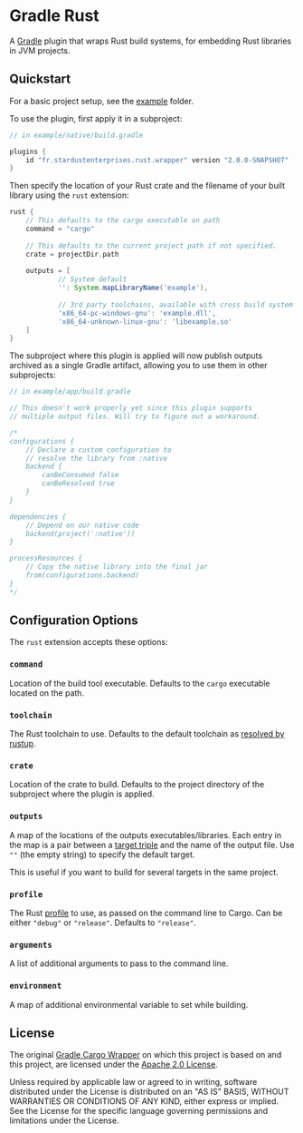 # Gradle Rust 

A [Gradle](https://www.gradle.org) plugin that wraps Rust build systems,
for embedding Rust libraries in JVM projects.

## Quickstart

For a basic project setup, see the [example](example) folder.

To use the plugin, first apply it in a subproject:
```groovy
// in example/native/build.gradle

plugins {
    id "fr.stardustenterprises.rust.wrapper" version "2.0.0-SNAPSHOT"
}
```

Then specify the location of your Rust crate and the filename
of your built library using the `rust` extension:

```groovy
rust {
    // This defaults to the cargo executable on path
    command = "cargo"
    
    // This defaults to the current project path if not specified.
    crate = projectDir.path
    
    outputs = [
            // System default
            '': System.mapLibraryName('example'),
            
            // 3rd party toolchains, available with cross build system
            'x86_64-pc-windows-gnu': 'example.dll',
            'x86_64-unknown-linux-gnu': 'libexample.so'
    ]
}
```

The subproject where this plugin is applied will now publish
outputs archived as a single Gradle artifact, allowing you to use them in
other subprojects:

```groovy
// in example/app/build.gradle

// This doesn't work properly yet since this plugin supports
// multiple output files. Will try to figure out a workaround.

/*
configurations {
    // Declare a custom configuration to
    // resolve the library from :native
    backend {
        canBeConsumed false
        canBeResolved true
    }
}

dependencies {
    // Depend on our native code
    backend(project(':native'))
}

processResources {
    // Copy the native library into the final jar
    from(configurations.backend)
}
*/
```

## Configuration Options

The `rust` extension accepts these options:

### `command`

Location of the build tool executable. Defaults to the `cargo`
executable located on the path.

### `toolchain`

The Rust toolchain to use. Defaults to the default toolchain as
[resolved by rustup](https://rust-lang.github.io/rustup/overrides.html).

### `crate`

Location of the crate to build. Defaults to
the project directory of the subproject where the plugin is applied.

### `outputs`

A map of the locations of the outputs executables/libraries.
Each entry in the map is a pair between a
[target triple](https://doc.rust-lang.org/nightly/rustc/platform-support.html)
and the name of the output file. Use `""` (the empty string)
to specify the default target.

This is useful if you want to build for several targets in
the same project.

### `profile`

The Rust [profile](https://doc.rust-lang.org/cargo/reference/profiles.html)
to use, as passed on the command line to Cargo. Can be either
`"debug"` or `"release"`. Defaults to `"release"`.

### `arguments`

A list of additional arguments to pass to the command line.

### `environment`

A map of additional environmental variable to set while building.

## License

The original [Gradle Cargo Wrapper](https://github.com/Arc-blroth/gradle-cargo-wrapper) on which this project is based on 
and this project, are licensed under the [Apache 2.0 License](LICENSE).

Unless required by applicable law or agreed to in writing, software
distributed under the License is distributed on an "AS IS" BASIS,
WITHOUT WARRANTIES OR CONDITIONS OF ANY KIND, either express or implied.
See the License for the specific language governing permissions and
limitations under the License.
